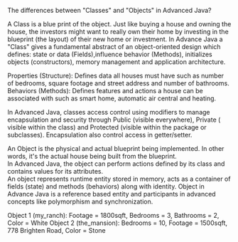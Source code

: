 The differences between "Classes" and "Objects" in Advanced Java?

A Class is a blue print of the object. Just like buying a house and owning the house, the investors might want to really own their home by investing in the blueprint (the layout) of their new home or investment. 
In Advance Java a "Class" gives a fundamental abstract of an object-oriented design which defines: state or data (Fields),influence behavior (Methods), initializes objects (constructors), memory management and application architecture.

Properties (Structure): Defines data all houses must have such as number of bedrooms, square footage and street address and number of bathrooms.
Behaviors (Methods): Defines features and actions a house can be associated with such as smart home, automatic air central and heating.

In Advanced Java, classes access control using modifiers to manage encapsulation and security through Public (visible everywhere), Private ( visible within the class) and Protected (visible within the package or subclasses). 
Encapsulation also control access in getter/setter.

An Object is the physical and actual blueprint being implemented.  In other words, it's the actual house being built from the blueprint.  
In Advanced Java, the object can perform actions defined by its class and contains values for its attributes.  
An object represents runtime entity stored in memory, acts as a container of fields (state) and methods (behaviors) along with identity. 
Object in Advance Java is a reference based entity and participants in advanced concepts like polymorphism and synchronization.

Object 1 (my_ranch): Footage = 1800sqft, Bedrooms = 3, Bathrooms = 2, Color = White
Object 2 (the_mansion): Bedrooms = 10, Footage = 1500sqft, 778 Brighten Road, Color = Stone
